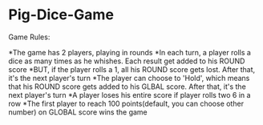 # Pig-Dice-Game
Game Rules:

*The game has 2 players, playing in rounds
*In each turn, a player rolls a dice as many times as he whishes. Each result get added to his ROUND score
*BUT, if the player rolls a 1, all his ROUND score gets lost. After that, it's the next player's turn
*The player can choose to 'Hold', which means that his ROUND score gets added to his GLBAL score. After that, it's the next player's turn
*A player loses his entire score if player rolls two 6 in a row
*The first player to reach 100 points(default, you can choose other number) on GLOBAL score wins the game
